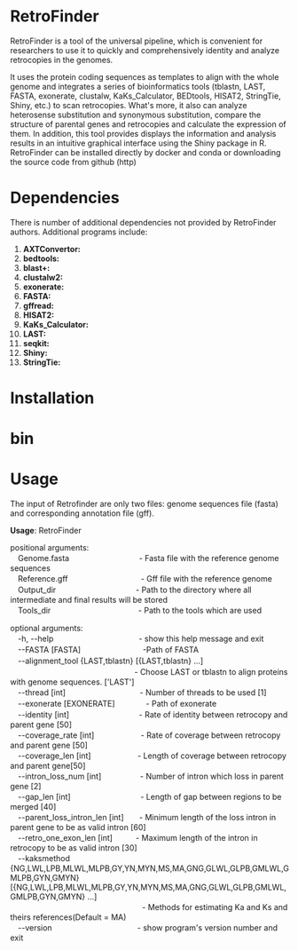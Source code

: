 # RetroFinder
RetroFinder is a tool of the universal pipeline, which is convenient for researchers to use it to quickly and comprehensively identity and analyze retrocopies in the genomes.

It uses the protein coding sequences as templates to align with the whole genome and integrates a series of bioinformatics tools (tblastn, LAST, FASTA, exonerate, clustalw, KaKs_Calculator, BEDtools, HISAT2, StringTie, Shiny, etc.) to scan retrocopies. What's more, it also can analyze heterosense substitution and synonymous substitution, compare the structure of parental genes and retrocopies and calculate the expression of them. In addition, this tool provides displays the information and analysis results in an intuitive graphical interface using the Shiny package in R. RetroFinder can be installed directly by docker and conda or downloading the source code from github (http)

# Dependencies
There is number of additional dependencies not provided by RetroFinder authors. Additional programs include:

1. **AXTConvertor:**
2. **bedtools:**
3. **blast+:**
4. **clustalw2:**
5. **exonerate:**
6. **FASTA:**
7. **gffread:**
8. **HISAT2:**
9. **KaKs_Calculator:**
10. **LAST:**
11. **seqkit:**
12. **Shiny:**
13. **StringTie:**

# Installation

# bin

# Usage
The input of Retrofinder are only two files: genome sequences file (fasta) and corresponding annotation file (gff).

**Usage**: RetroFinder  
<p>positional arguments:
  <br>
　Genome.fasta　　　　　　　　　- Fasta file with the reference genome sequences
  <br>
　Reference.gff　　　　　　　　&nbsp;&nbsp;&nbsp;&nbsp;&nbsp;- Gff file with the reference genome
  <br>
　Output_dir　　　　　　　　　　&nbsp;- Path to the directory where all intermediate and final results will be stored
  <br>
　Tools_dir　　　　　　　　　　 　- Path to the tools which are used</p>

<p>optional arguments:
  <br>
　-h, --help　　　　　　　　　　　- show this help message and exit
  <br>
　--FASTA [FASTA]　　　　　　　　-Path of FASTA
  <br>
　--alignment_tool {LAST,tblastn} [{LAST,tblastn} ...]
  <br>
　　　　　　　　　　　　　　　　- Choose LAST or tblastn to align proteins with genome sequences. ['LAST']
  <br>
　--thread [int]　　　　　　　　　&nbsp;&nbsp;- Number of threads to be used [1]
  <br>
　--exonerate [EXONERATE]　　　　- Path of exonerate
  <br>
　--identity [int]　　　　　　　　　- Rate of identity between retrocopy and parent gene [50]
  <br>
　--coverage_rate [int]　　　　　　- Rate of coverage between retrocopy and parent gene [50]
  <br>
　--coverage_len [int]　　　　　　- Length of coverage between retrocopy and parent gene[50]
  <br>
　--intron_loss_num [int]　　　　　- Number of intron which loss in parent gene [2]
  <br>
　--gap_len [int]　　　　　　　　　- Length of gap between regions to be merged [40]
  <br>
　--parent_loss_intron_len [int]　　- Minimum length of the loss intron in parent gene to be as valid intron [60]
  <br>
　--retro_one_exon_len [int]　　　- Maximum length of the intron in retrocopy to be as valid intron [30]
  <br>
　--kaksmethod {NG,LWL,LPB,MLWL,MLPB,GY,YN,MYN,MS,MA,GNG,GLWL,GLPB,GMLWL,GMLPB,GYN,GMYN} [{NG,LWL,LPB,MLWL,MLPB,GY,YN,MYN,MS,MA,GNG,GLWL,GLPB,GMLWL,GMLPB,GYN,GMYN} ...]
  <br>
　　　　　　　　　　　　　　　　　- Methods for estimating Ka and Ks and theirs references(Default = MA)
  <br>
　--version　　　　　　　　　　　- show program's version number and exit
  </p>
